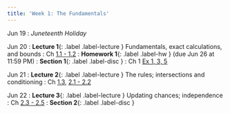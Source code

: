 ```yaml
---
title: 'Week 1: The Fundamentals'
---
```


Jun 19
: *Juneteenth Holiday*

Jun 20
: **Lecture 1**{: .label .label-lecture } Fundamentals, exact calculations, and bounds 
    : Ch [1.1 - 1.2](http://stat88.org/textbook/content/Chapter_01/00_The_Basics.html)
: **Homework 1**{: .label .label-hw } (due Jun 26 at 11:59 PM)
: **Section 1**{: .label .label-disc } 
    : Ch 1 [Ex 1, 3, 5](http://stat88.org/textbook/content/Chapter_01/04_Exercises.html)

Jun 21
: **Lecture 2**{: .label .label-lecture } The rules; intersections and conditioning 
    : Ch [1.3](http://stat88.org/textbook/content/Chapter_01/03_Fundamental_Rules.html), [2.1 - 2.2](http://stat88.org/textbook/content/Chapter_02/00_Intersections_and_Conditioning.html)


Jun 22
: **Lecture 3**{: .label .label-lecture } Updating chances; independence 
    : Ch [2.3 - 2.5](http://stat88.org/textbook/content/Chapter_02/03_Bayes_Rule.html)
: **Section 2**{: .label .label-disc }
